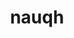 ---
title: nauqh
github: https://github.com/nauqh
mode: light
transition: 1s
score: 70.2
archetype:
- Code
- Little Bit of Everything
---